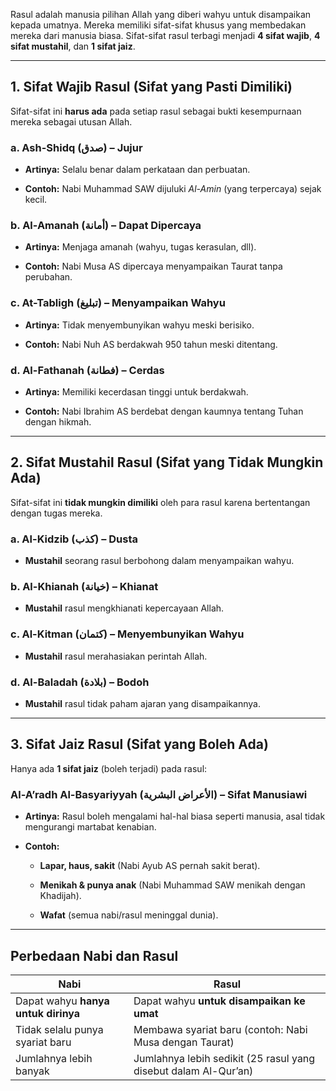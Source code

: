 Rasul adalah manusia pilihan Allah yang diberi wahyu untuk disampaikan kepada umatnya. Mereka memiliki sifat-sifat khusus yang membedakan mereka dari manusia biasa. Sifat-sifat rasul terbagi menjadi **4 sifat wajib**, **4 sifat mustahil**, dan **1 sifat jaiz**.

---
## **1. Sifat Wajib Rasul (Sifat yang Pasti Dimiliki)**

Sifat-sifat ini **harus ada** pada setiap rasul sebagai bukti kesempurnaan mereka sebagai utusan Allah.

### **a. Ash-Shidq (صدق) – Jujur**

- **Artinya:** Selalu benar dalam perkataan dan perbuatan.
    
- **Contoh:** Nabi Muhammad SAW dijuluki _Al-Amin_ (yang terpercaya) sejak kecil.
    

### **b. Al-Amanah (أمانة) – Dapat Dipercaya**

- **Artinya:** Menjaga amanah (wahyu, tugas kerasulan, dll).
    
- **Contoh:** Nabi Musa AS dipercaya menyampaikan Taurat tanpa perubahan.
    

### **c. At-Tabligh (تبليغ) – Menyampaikan Wahyu**

- **Artinya:** Tidak menyembunyikan wahyu meski berisiko.
    
- **Contoh:** Nabi Nuh AS berdakwah 950 tahun meski ditentang.
    

### **d. Al-Fathanah (فطانة) – Cerdas**

- **Artinya:** Memiliki kecerdasan tinggi untuk berdakwah.
    
- **Contoh:** Nabi Ibrahim AS berdebat dengan kaumnya tentang Tuhan dengan hikmah.
    

---

## **2. Sifat Mustahil Rasul (Sifat yang Tidak Mungkin Ada)**

Sifat-sifat ini **tidak mungkin dimiliki** oleh para rasul karena bertentangan dengan tugas mereka.

### **a. Al-Kidzib (كذب) – Dusta**

- **Mustahil** seorang rasul berbohong dalam menyampaikan wahyu.
    

### **b. Al-Khianah (خيانة) – Khianat**

- **Mustahil** rasul mengkhianati kepercayaan Allah.
    

### **c. Al-Kitman (كتمان) – Menyembunyikan Wahyu**

- **Mustahil** rasul merahasiakan perintah Allah.
    

### **d. Al-Baladah (بلادة) – Bodoh**

- **Mustahil** rasul tidak paham ajaran yang disampaikannya.
    

---

## **3. Sifat Jaiz Rasul (Sifat yang Boleh Ada)**

Hanya ada **1 sifat jaiz** (boleh terjadi) pada rasul:

### **Al-A’radh Al-Basyariyyah (الأعراض البشرية) – Sifat Manusiawi**

- **Artinya:** Rasul boleh mengalami hal-hal biasa seperti manusia, asal tidak mengurangi martabat kenabian.
    
- **Contoh:**
    
    - **Lapar, haus, sakit** (Nabi Ayub AS pernah sakit berat).
        
    - **Menikah & punya anak** (Nabi Muhammad SAW menikah dengan Khadijah).
        
    - **Wafat** (semua nabi/rasul meninggal dunia).

---
## **Perbedaan Nabi dan Rasul**

|**Nabi**|**Rasul**|
|---|---|
|Dapat wahyu **hanya untuk dirinya**|Dapat wahyu **untuk disampaikan ke umat**|
|Tidak selalu punya syariat baru|Membawa syariat baru (contoh: Nabi Musa dengan Taurat)|
|Jumlahnya lebih banyak|Jumlahnya lebih sedikit (25 rasul yang disebut dalam Al-Qur’an)|
